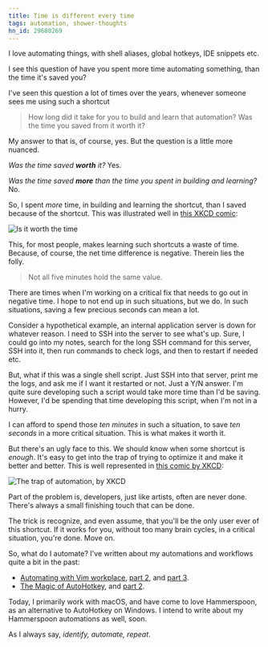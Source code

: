 ```yaml
---
title: Time is different every time
tags: automation, shower-thoughts
hn_id: 29680269
---
```


I love automating things, with shell aliases, global hotkeys, IDE snippets etc.

I see this question of have you spent more time automating something, than the time it's saved you?

I've seen this question a lot of times over the years, whenever someone sees me using such a shortcut

> How long did it take for you to build and learn that automation? Was the time you saved from it worth it?

My answer to that is, of course, yes. But the question is a little more nuanced.

_Was the time saved **worth** it?_ Yes.

_Was the time saved **more** than the time you spent in building and learning?_ No.

So, I spent _more_ time, in building and learning the shortcut, than I saved because of the shortcut. This was illustrated well in [this XKCD comic](https://xkcd.com/1205/):

![Is it worth the time](https://imgs.xkcd.com/comics/is_it_worth_the_time.png)

This, for most people, makes learning such shortcuts a waste of time. Because, of course, the net time difference is negative. Therein lies the folly.

> Not all five minutes hold the same value.

There are times when I'm working on a critical fix that needs to go out in negative time. I hope to not end up in such situations, but we do. In such situations, saving a few precious seconds can mean a lot.

Consider a hypothetical example, an internal application server is down for whatever reason. I need to SSH into the server to see what's up. Sure, I could go into my notes, search for the long SSH command for this server, SSH into it, then run commands to check logs, and then to restart if needed etc.

But, what if this was a single shell script. Just SSH into that server, print me the logs, and ask me if I want it restarted or not. Just a Y/N answer. I'm quite sure developing such a script would take more time than I'd be saving. However, I'd be spending that time developing this script, when I'm not in a hurry.

I can afford to spend those _ten minutes_ in such a situation, to save _ten seconds_ in a more critical situation. This is what makes it worth it.

But there's an ugly face to this. We should know when some shortcut is _enough_. It's easy to get into the trap of trying to optimize it and make it better and better. This is well represented in [this comic by XKCD](https://xkcd.com/1319/):

![The trap of automation, by XKCD](https://imgs.xkcd.com/comics/automation.png)

Part of the problem is, developers, just like artists, often are never done. There's always a small finishing touch that can be done.

The trick is recognize, and even assume, that you'll be the only user ever of this shortcut. If it works for you, without too many brain cycles, in a critical situation, you're done. Move on.

So, what do I automate? I've written about my automations and workflows quite a bit in the past:

- [Automating with Vim workplace](./2020-01-12-automating-the-vim-workplace.md), [part 2](2020-02-16-automating-the-vim-workplace-2.md), and [part 3](2020-03-15-automating-the-vim-workplace-3.md).
- [The Magic of AutoHotkey](2020-03-01-the-magic-of-autohotkey.md), and [part 2](2020-03-22-the-magic-of-autohotkey-2.md).

Today, I primarily work with macOS, and have come to love Hammerspoon, as an alternative to AutoHotkey on Windows. I intend to write about my Hammerspoon automations as well, soon.

As I always say, _identify, automate, repeat_.
